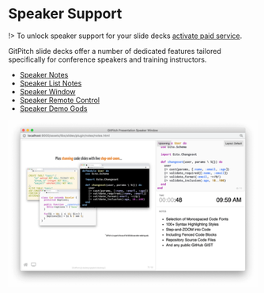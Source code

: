 # Speaker Support

!> To unlock speaker support for your slide decks [activate paid service](https://gitpitch.com/pricing).

GitPitch slide decks offer a number of dedicated features tailored specifically for conference speakers and training instructors.

- [Speaker Notes](/speaker/notes.md)
- [Speaker List Notes](/speaker/list-notes.md)
- [Speaker Window](/speaker/window.md)
- [Speaker Remote Control](/speaker/remote-control.md)
- [Speaker Demo Gods](/speaker/demo-gods.md)

![Screenshot demonstrating the speaker window](../_images/gitpitch-speaker-window.png)
